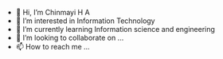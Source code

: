 - 👋 Hi, I’m Chinmayi H A 
- 👀 I’m interested in Information Technology 
- 🌱 I’m currently learning Information science and engineering 
- 💞️ I’m looking to collaborate on ...
- 📫 How to reach me ...

<!---
chinmayi10sringeri/chinmayi10sringeri is a ✨ special ✨ repository because its `README.md` (this file) appears on your GitHub profile.
You can click the Preview link to take a look at your changes.
--->
